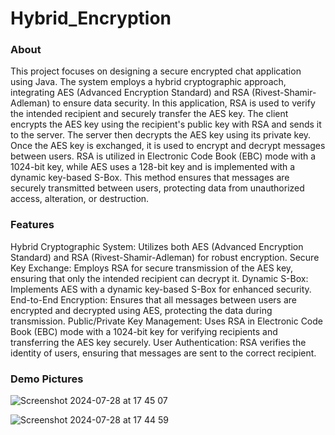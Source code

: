 # Hybrid_Encryption

### About
This project focuses on designing a secure encrypted chat application using Java. The system employs a hybrid cryptographic approach, integrating AES (Advanced Encryption Standard) and RSA (Rivest-Shamir-Adleman) to ensure data security. In this application, RSA is used to verify the intended recipient and securely transfer the AES key. The client encrypts the AES key using the recipient's public key with RSA and sends it to the server. The server then decrypts the AES key using its private key. Once the AES key is exchanged, it is used to encrypt and decrypt messages between users. RSA is utilized in Electronic Code Book (EBC) mode with a 1024-bit key, while AES uses a 128-bit key and is implemented with a dynamic key-based S-Box. This method ensures that messages are securely transmitted between users, protecting data from unauthorized access, alteration, or destruction.

### Features

Hybrid Cryptographic System: Utilizes both AES (Advanced Encryption Standard) and RSA (Rivest-Shamir-Adleman) for robust encryption.
Secure Key Exchange: Employs RSA for secure transmission of the AES key, ensuring that only the intended recipient can decrypt it.
Dynamic S-Box: Implements AES with a dynamic key-based S-Box for enhanced security.
End-to-End Encryption: Ensures that all messages between users are encrypted and decrypted using AES, protecting the data during transmission.
Public/Private Key Management: Uses RSA in Electronic Code Book (EBC) mode with a 1024-bit key for verifying recipients and transferring the AES key securely.
User Authentication: RSA verifies the identity of users, ensuring that messages are sent to the correct recipient.

### Demo Pictures

![Screenshot 2024-07-28 at 17 45 07](https://github.com/user-attachments/assets/000b722a-c7ad-45e8-b5c6-1edfde380846)

![Screenshot 2024-07-28 at 17 44 59](https://github.com/user-attachments/assets/1b378862-04ce-4296-a1d2-3d782079876e)
